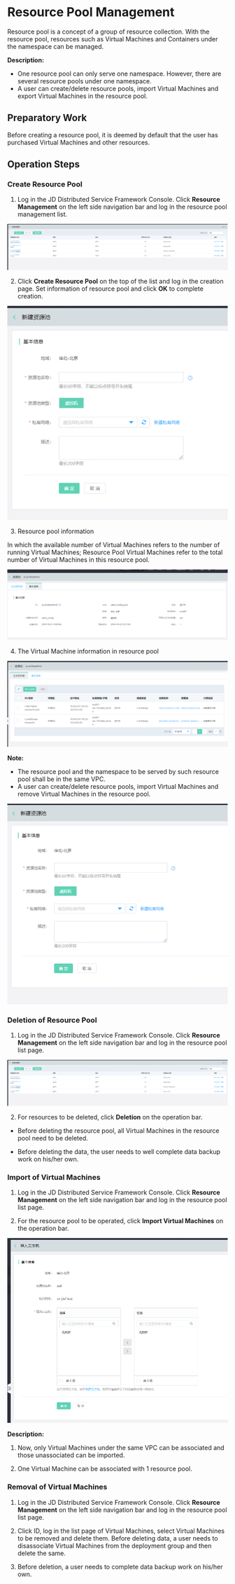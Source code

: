 # Resource Pool Management

Resource pool is a concept of a group of resource collection. With the resource pool, resources such as Virtual Machines and Containers under the namespace can be managed.

**Description:**

-   One resource pool can only serve one namespace. However, there are several resource pools under one namespace.
-   A user can create/delete resource pools, import Virtual Machines and export Virtual Machines in the resource pool.

## Preparatory Work

Before creating a resource pool, it is deemed by default that the user has purchased Virtual Machines and other resources.


## Operation Steps

### Create Resource Pool

1.	Log in the JD Distributed Service Framework Console. Click **Resource Management** on the left side navigation bar and log in the resource pool management list.

![](../../../../../image/Internet-Middleware/JD-Distributed-Service-Framework/rsm-list.png)

2. 	Click **Create Resource Pool** on the top of the list and log in the creation page. Set information of resource pool and click **OK** to complete creation.

![](../../../../../image/Internet-Middleware/JD-Distributed-Service-Framework/rsm-create-pool.png)

3. Resource pool information

In which the available number of Virtual Machines refers to the number of running Virtual Machines; Resource Pool Virtual Machines refer to the total number of Virtual Machines in this resource pool.

![](../../../../../image/Internet-Middleware/JD-Distributed-Service-Framework/rsm-pool-detail.png)

4. The Virtual Machine information in resource pool

![](../../../../../image/Internet-Middleware/JD-Distributed-Service-Framework/rsm-pool-vmlist.png)



**Note:**

-   The resource pool and the namespace to be served by such resource pool shall be in the same VPC.
-   A user can create/delete resource pools, import Virtual Machines and remove Virtual Machines in the resource pool.

![](../../../../../image/Internet-Middleware/JD-Distributed-Service-Framework/rsm-create-1.png)



### Deletion of Resource Pool

1. 	Log in the JD Distributed Service Framework Console. Click **Resource Management** on the left side navigation bar and log in the resource pool list page.

![](../../../../../image/Internet-Middleware/JD-Distributed-Service-Framework/rsm-list.png)

2. 	For resources to be deleted, click **Deletion** on the operation bar.

- Before deleting the resource pool, all Virtual Machines in the resource pool need to be deleted.

- Before deleting the data, the user needs to well complete data backup work on his/her own.


### Import of Virtual Machines

1. 	Log in the JD Distributed Service Framework Console. Click **Resource Management** on the left side navigation bar and log in the resource pool list page.

2. 	For the resource pool to be operated, click **Import Virtual Machines** on the operation bar.


![](../../../../../image/Internet-Middleware/JD-Distributed-Service-Framework/rsm-import-1.png)


**Description:**

1. Now, only Virtual Machines under the same VPC can be associated and those unassociated can be imported.

2. One Virtual Machine can be associated with 1 resource pool.


### Removal of Virtual Machines

1. Log in the JD Distributed Service Framework Console.	Click **Resource Management** on the left side navigation bar and log in the resource pool list page.

2. Click ID, log in the list page of Virtual Machines, select Virtual Machines to be removed and delete them. Before deleting data, a user needs to disassociate Virtual Machines from the deployment group and then delete the same.

3. Before deletion, a user needs to complete data backup work on his/her own.



